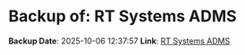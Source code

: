 # Backup of: RT Systems ADMS

**Backup Date**: 2025-10-06 12:37:57
**Link**: [RT Systems ADMS](https://przemienniki.net/export/adms.csv)
